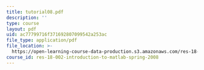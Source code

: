 ```yaml
---
title: tutorial08.pdf
description: ''
type: course
layout: pdf
uid: ac77799716f371692807099542a253ac
file_type: application/pdf
file_location: >-
  https://open-learning-course-data-production.s3.amazonaws.com/res-18-002-introduction-to-matlab-spring-2008/ac77799716f371692807099542a253ac_tutorial08.pdf
course_id: res-18-002-introduction-to-matlab-spring-2008
---
```

